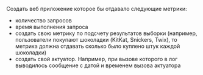 Создать веб приложение которое бы отдавало следующие метрики:
- количество запросов 
- время выполнения запроса
- создать свою метрику по подсчету результатов выборки (например, пользователи покупают шоколадки (KitKat, Snickers, Twix), то метрика должна отдавать сколько было куплено штук каждой шоколадки)
- создать свой актуатор. Например, при вызове которого в лог выводилось сообщение с датой и временем вызова актуатора 

